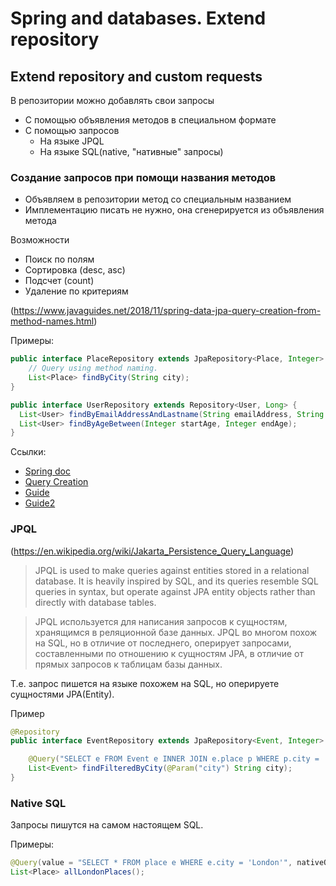 Spring and databases. Extend repository
=======================================

## Extend repository and custom requests

В репозитории можно добавлять свои запросы

- С помощью объявления методов в специальном формате
- С помощью запросов
    - На языке JPQL
    - На языке SQL(native, "нативные" запросы)

### Создание запросов при помощи названия методов

- Объявляем в репозитории метод со специальным названием
- Имплементацию писать не нужно, она сгенерируется из объявления метода

Возможности

- Поиск по полям
- Сортировка (desc, asc)
- Подсчет (count)
- Удаление по критериям

(https://www.javaguides.net/2018/11/spring-data-jpa-query-creation-from-method-names.html)

Примеры:

```java
public interface PlaceRepository extends JpaRepository<Place, Integer> {
    // Query using method naming.
    List<Place> findByCity(String city);
}
```

```java
public interface UserRepository extends Repository<User, Long> {
  List<User> findByEmailAddressAndLastname(String emailAddress, String lastname);
  List<User> findByAgeBetween(Integer startAge, Integer endAge);
}
```

Ссылки:

- [Spring doc](https://docs.spring.io/spring-data/jpa/docs/current/reference/html/#repositories.query-methods)
- [Query Creation](https://docs.spring.io/spring-data/jpa/docs/current/reference/html/#jpa.query-methods.query-creation)
- [Guide](https://www.javaguides.net/2018/11/spring-data-jpa-query-creation-from-method-names.html)
- [Guide2](https://www.baeldung.com/spring-data-derived-queries)

### JPQL

(https://en.wikipedia.org/wiki/Jakarta_Persistence_Query_Language)

>JPQL is used to make queries against entities stored in a relational database.
>It is heavily inspired by SQL, and its queries resemble SQL queries in syntax,
>but operate against JPA entity objects rather than directly with database tables. 

>JPQL используется для написания запросов к сущностям, хранящимся в реляционной базе данных.
>JPQL во многом похож на SQL, но в отличие от последнего, оперирует запросами,
>составленными по отношению к сущностям JPA, в отличие от прямых запросов к таблицам базы данных. 

Т.е. запрос пишется на языке похожем на SQL, но оперируете сущностями JPA(Entity).

Пример

```java
@Repository
public interface EventRepository extends JpaRepository<Event, Integer> {

    @Query("SELECT e FROM Event e INNER JOIN e.place p WHERE p.city = :city")
    List<Event> findFilteredByCity(@Param("city") String city);
}
```

### Native SQL

Запросы пишутся на самом настоящем SQL.

Примеры:

```java
@Query(value = "SELECT * FROM place e WHERE e.city = 'London'", nativeQuery = true)
List<Place> allLondonPlaces();
```

